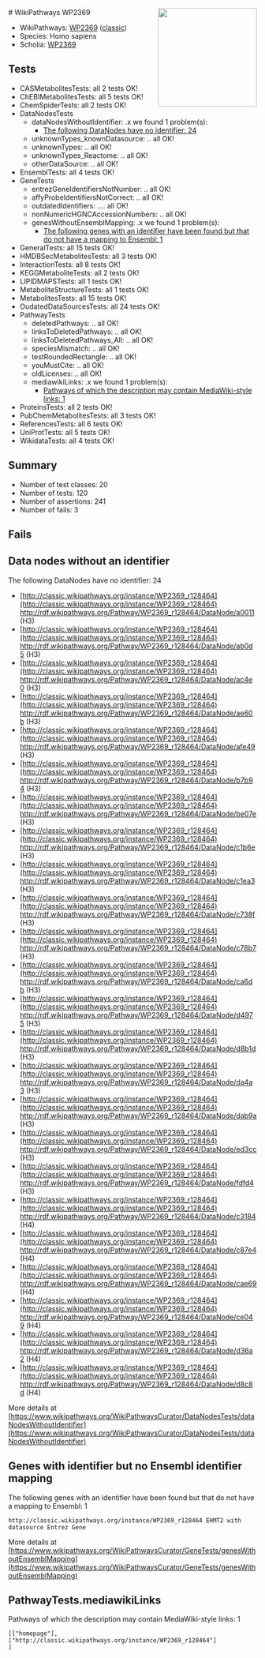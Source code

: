 <img style="float: right; width: 200px" src="https://upload.wikimedia.org/wikipedia/commons/thumb/8/83/Wplogo_with_text_500.png/640px-Wplogo_with_text_500.png" />
# WikiPathways WP2369

* WikiPathways: [WP2369](https://wikipathways.org/pathways/WP2369) ([classic](https://classic.wikipathways.org/instance/WP2369))
* Species: Homo sapiens
* Scholia: [WP2369](https://scholia.toolforge.org/wikipathways/WP2369)
## Tests
* CASMetabolitesTests: all 2 tests OK!
* ChEBIMetabolitesTests: all 5 tests OK!
* ChemSpiderTests: all 2 tests OK!
* DataNodesTests
    * dataNodesWithoutIdentifier: .x we found 1 problem(s):
        * [The following DataNodes have no identifier: 24](#8792c4b3)
    * unknownTypes_knownDatasource: .. all OK!
    * unknownTypes: .. all OK!
    * unknownTypes_Reactome: .. all OK!
    * otherDataSource: .. all OK!
* EnsemblTests: all 4 tests OK!
* GeneTests
    * entrezGeneIdentifiersNotNumber: .. all OK!
    * affyProbeIdentifiersNotCorrect: .. all OK!
    * outdatedIdentifiers: .... all OK!
    * nonNumericHGNCAccessionNumbers: .. all OK!
    * genesWithoutEnsemblMapping: .x we found 1 problem(s):
        * [The following genes with an identifier have been found but that do not have a mapping to Ensembl: 1](#40286d83)
* GeneralTests: all 15 tests OK!
* HMDBSecMetabolitesTests: all 3 tests OK!
* InteractionTests: all 8 tests OK!
* KEGGMetaboliteTests: all 2 tests OK!
* LIPIDMAPSTests: all 1 tests OK!
* MetaboliteStructureTests: all 1 tests OK!
* MetabolitesTests: all 15 tests OK!
* OudatedDataSourcesTests: all 24 tests OK!
* PathwayTests
    * deletedPathways: .. all OK!
    * linksToDeletedPathways: .. all OK!
    * linksToDeletedPathways_All: .. all OK!
    * speciesMismatch: .. all OK!
    * testRoundedRectangle: .. all OK!
    * youMustCite: .. all OK!
    * oldLicenses: .. all OK!
    * mediawikiLinks: .x we found 1 problem(s):
        * [Pathways of which the description may contain MediaWiki-style links: 1](#da69cf45)
* ProteinsTests: all 2 tests OK!
* PubChemMetabolitesTests: all 3 tests OK!
* ReferencesTests: all 6 tests OK!
* UniProtTests: all 5 tests OK!
* WikidataTests: all 4 tests OK!


## Summary

* Number of test classes: 20
* Number of tests: 120
* Number of assertions: 241
* Number of fails: 3

## Fails

<a name="8792c4b3" />

## Data nodes without an identifier

The following DataNodes have no identifier: 24

* [http://classic.wikipathways.org/instance/WP2369_r128464](http://classic.wikipathways.org/instance/WP2369_r128464) http://rdf.wikipathways.org/Pathway/WP2369_r128464/DataNode/a0011 (H3)
* [http://classic.wikipathways.org/instance/WP2369_r128464](http://classic.wikipathways.org/instance/WP2369_r128464) http://rdf.wikipathways.org/Pathway/WP2369_r128464/DataNode/ab0d5 (H3)
* [http://classic.wikipathways.org/instance/WP2369_r128464](http://classic.wikipathways.org/instance/WP2369_r128464) http://rdf.wikipathways.org/Pathway/WP2369_r128464/DataNode/ac4e0 (H3)
* [http://classic.wikipathways.org/instance/WP2369_r128464](http://classic.wikipathways.org/instance/WP2369_r128464) http://rdf.wikipathways.org/Pathway/WP2369_r128464/DataNode/ae60b (H3)
* [http://classic.wikipathways.org/instance/WP2369_r128464](http://classic.wikipathways.org/instance/WP2369_r128464) http://rdf.wikipathways.org/Pathway/WP2369_r128464/DataNode/afe49 (H3)
* [http://classic.wikipathways.org/instance/WP2369_r128464](http://classic.wikipathways.org/instance/WP2369_r128464) http://rdf.wikipathways.org/Pathway/WP2369_r128464/DataNode/b7b94 (H3)
* [http://classic.wikipathways.org/instance/WP2369_r128464](http://classic.wikipathways.org/instance/WP2369_r128464) http://rdf.wikipathways.org/Pathway/WP2369_r128464/DataNode/be07e (H3)
* [http://classic.wikipathways.org/instance/WP2369_r128464](http://classic.wikipathways.org/instance/WP2369_r128464) http://rdf.wikipathways.org/Pathway/WP2369_r128464/DataNode/c1b6e (H3)
* [http://classic.wikipathways.org/instance/WP2369_r128464](http://classic.wikipathways.org/instance/WP2369_r128464) http://rdf.wikipathways.org/Pathway/WP2369_r128464/DataNode/c1ea3 (H3)
* [http://classic.wikipathways.org/instance/WP2369_r128464](http://classic.wikipathways.org/instance/WP2369_r128464) http://rdf.wikipathways.org/Pathway/WP2369_r128464/DataNode/c738f (H3)
* [http://classic.wikipathways.org/instance/WP2369_r128464](http://classic.wikipathways.org/instance/WP2369_r128464) http://rdf.wikipathways.org/Pathway/WP2369_r128464/DataNode/c78b7 (H3)
* [http://classic.wikipathways.org/instance/WP2369_r128464](http://classic.wikipathways.org/instance/WP2369_r128464) http://rdf.wikipathways.org/Pathway/WP2369_r128464/DataNode/ca6db (H3)
* [http://classic.wikipathways.org/instance/WP2369_r128464](http://classic.wikipathways.org/instance/WP2369_r128464) http://rdf.wikipathways.org/Pathway/WP2369_r128464/DataNode/d4975 (H3)
* [http://classic.wikipathways.org/instance/WP2369_r128464](http://classic.wikipathways.org/instance/WP2369_r128464) http://rdf.wikipathways.org/Pathway/WP2369_r128464/DataNode/d8b1d (H3)
* [http://classic.wikipathways.org/instance/WP2369_r128464](http://classic.wikipathways.org/instance/WP2369_r128464) http://rdf.wikipathways.org/Pathway/WP2369_r128464/DataNode/da4a3 (H3)
* [http://classic.wikipathways.org/instance/WP2369_r128464](http://classic.wikipathways.org/instance/WP2369_r128464) http://rdf.wikipathways.org/Pathway/WP2369_r128464/DataNode/dab9a (H3)
* [http://classic.wikipathways.org/instance/WP2369_r128464](http://classic.wikipathways.org/instance/WP2369_r128464) http://rdf.wikipathways.org/Pathway/WP2369_r128464/DataNode/ed3cc (H3)
* [http://classic.wikipathways.org/instance/WP2369_r128464](http://classic.wikipathways.org/instance/WP2369_r128464) http://rdf.wikipathways.org/Pathway/WP2369_r128464/DataNode/fdfd4 (H3)
* [http://classic.wikipathways.org/instance/WP2369_r128464](http://classic.wikipathways.org/instance/WP2369_r128464) http://rdf.wikipathways.org/Pathway/WP2369_r128464/DataNode/c3184 (H4)
* [http://classic.wikipathways.org/instance/WP2369_r128464](http://classic.wikipathways.org/instance/WP2369_r128464) http://rdf.wikipathways.org/Pathway/WP2369_r128464/DataNode/c87e4 (H4)
* [http://classic.wikipathways.org/instance/WP2369_r128464](http://classic.wikipathways.org/instance/WP2369_r128464) http://rdf.wikipathways.org/Pathway/WP2369_r128464/DataNode/cae69 (H4)
* [http://classic.wikipathways.org/instance/WP2369_r128464](http://classic.wikipathways.org/instance/WP2369_r128464) http://rdf.wikipathways.org/Pathway/WP2369_r128464/DataNode/ce049 (H4)
* [http://classic.wikipathways.org/instance/WP2369_r128464](http://classic.wikipathways.org/instance/WP2369_r128464) http://rdf.wikipathways.org/Pathway/WP2369_r128464/DataNode/d36a2 (H4)
* [http://classic.wikipathways.org/instance/WP2369_r128464](http://classic.wikipathways.org/instance/WP2369_r128464) http://rdf.wikipathways.org/Pathway/WP2369_r128464/DataNode/d8c8d (H4)


More details at [https://www.wikipathways.org/WikiPathwaysCurator/DataNodesTests/dataNodesWithoutIdentifier](https://www.wikipathways.org/WikiPathwaysCurator/DataNodesTests/dataNodesWithoutIdentifier)

<a name="40286d83" />

## Genes with identifier but no Ensembl identifier mapping

The following genes with an identifier have been found but that do not have a mapping to Ensembl: 1
```
http://classic.wikipathways.org/instance/WP2369_r128464 EHMT2 with datasource Entrez Gene
```

More details at [https://www.wikipathways.org/WikiPathwaysCurator/GeneTests/genesWithoutEnsemblMapping](https://www.wikipathways.org/WikiPathwaysCurator/GeneTests/genesWithoutEnsemblMapping)

<a name="da69cf45" />

## PathwayTests.mediawikiLinks

Pathways of which the description may contain MediaWiki-style links: 1
```
[["homepage"],
["http://classic.wikipathways.org/instance/WP2369_r128464"]
]
```

